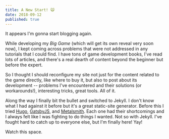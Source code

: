 ```yaml
---
title: A New Start! 🙀
date: 2018-09-12
published: true
---
```


It appears I'm gonna start blogging again.

<!--more-->

While developing my _Big Game_ (which will get its own reveal very soon now), I kept coming across problems that were not addressed in any tutorials that I could find. I have tons of game development books, I've read lots of articles, and there's a real dearth of content beyond the beginner but before the expert.

So I thought I should reconfigure my site not just for the content related to the game directly, like where to buy it, but also to post about its development -- problems I've encountered and their solutions (or workarounds!), interesting tricks, great tools. All of it.

Along the way I finally bit the bullet and switched to Jekyll. I don't know what I had against it before but it's a great static-site generator. Before this I tried [Hugo][], [GatsbyJS][], and [Metalsmith][]. Each one had their shortcomings and I always felt like I was fighting to do things I wanted. Not so with Jekyll. I've fought hard to catch up to everyone else, but I'm finally here! Yay!

Watch this space.

[hugo]: https://gohugo.io
[gatsbyjs]: https://gatsbyjs.org
[metalsmith]: https://metalsmith.io
